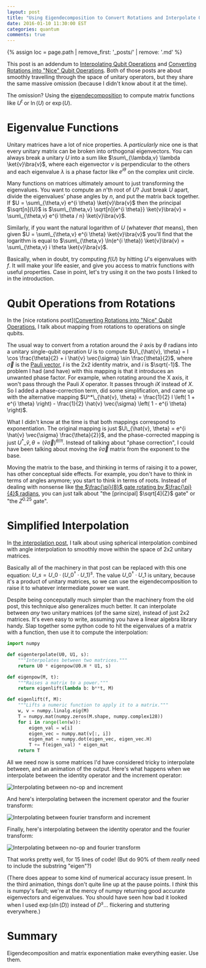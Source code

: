 ```yaml
---
layout: post
title: "Using Eigendecomposition to Convert Rotations and Interpolate Operations"
date: 2016-01-10 11:30:00 EST
categories: quantum
comments: true
---
```


{% assign loc = page.path | remove_first: '_posts/' | remove: '.md' %}

This post is an addendum to [Interpolating Qubit Operations](/quantum/2014/11/15/Interpolating-Qubit-Operations.html) and [Converting Rotations into "Nice" Qubit Operations](/quantum/2014/11/24/Converting-Rotations-into-Nice-Qubit-Operations.html).
Both of those posts are about smoothly travelling through the space of unitary operators, but they share the same massive omission (because I didn't know about it at the time).

The omission?
Using the [eigendecomposition](https://en.wikipedia.org/wiki/Eigendecomposition_of_a_matrix) to compute matrix functions like $U^t$ or $\ln(U)$ or $\exp(U)$.

# Eigenvalue Functions

Unitary matrices have a lot of nice properties.
A *particularly* nice one is that every unitary matrix can be broken into orthogonal eigenvectors.
You can always break a unitary $U$ into a sum like $\sum\_{\lambda,v} \lambda \ket{v}\bra{v}$, where each eigenvector $v$ is perpendicular to the others and each eigenvalue $\lambda$ is a phase factor like $e^{i \theta}$ on the complex unit circle.

Many functions on matrices ultimately amount to just transforming the eigenvalues.
You want to compute an $n$'th root of $U$?
Just break $U$ apart, divide the eigenvalues' phase angles by $n$, and put the matrix back together.
If $U = \sum\_{\theta,v} e^{i \theta} \ket{v}\bra{v}$ then the principal $\sqrt[n]{U}$ is $\sum\_{\theta,v} \sqrt[n]{e^{i \theta}} \ket{v}\bra{v} = \sum\_{\theta,v} e^{i \theta / n} \ket{v}\bra{v}$.

Similarly, if you want the natural logarithm of $U$ (whatever *that* means), then given $U = \sum\_{\theta,v} e^{i \theta} \ket{v}\bra{v}$ you'll find that the logarithm is equal to $\sum\_{\theta,v} \ln(e^{i \theta}) \ket{v}\bra{v} = \sum\_{\theta,v} i \theta \ket{v}\bra{v}$.

Basically, when in doubt, try computing $f(U)$ by hitting $U$'s eigenvalues with $f$.
It will make your life easier, and give you access to matrix functions with useful properties.
Case in point, let's try using it on the two posts I linked to in the introduction.

# Qubit Operations from Rotations

In the [nice rotations post]([Converting Rotations into "Nice" Qubit Operations](/quantum/2014/11/24/Converting-Rotations-into-Nice-Qubit-Operations.html), I talk about mapping from rotations to operations on single qubits.

The usual way to convert from a rotation around the $\hat{v}$ axis by $\theta$ radians into a unitary single-qubit operation $U$ is to compute $U\_{\hat{v}, \theta} = I \cos \frac{\theta}{2} + i \hat{v} \vec{\sigma} \sin \frac{\theta}{2}$, where $\vec{\sigma}$ is the [Pauli vector](https://en.wikipedia.org/wiki/Pauli_matrices#Pauli_vector), $I$ is the 2x2 identity matrix, and $i$ is $\sqrt{-1}$.
The problem I had (and have) with this mapping is that it introduces an unwanted phase factor.
For example, when rotating around the X axis, it won't pass through the Pauli $X$ operator.
It passes through $iX$ instead of $X$.
So I added a phase-correction term, did some simplification, and came up with the alternative mapping $U^*\_{\hat{v}, \theta} = \frac{1}{2} I \left( 1 + e^{i \theta} \right) - \frac{1}{2} \hat{v} \vec{\sigma} \left( 1 - e^{i \theta} \right)$.

What I didn't know at the time is that both mappings correspond to exponentiation.
The original mapping is just $U\_{\hat{v}, \theta} = e^{i \hat{v} \vec{\sigma} \frac{\theta}{2}}$, and the phase-corrected mapping is just $U^*\_{\hat{v}, \theta} = (\hat{v} \vec{\sigma})^{\theta / \pi}$.
Instead of talking about "phase correction", I could have been talking about moving the $\hat{v} \vec{\sigma}$ matrix from the exponent to the base.

Moving the matrix to the base, and thinking in terms of raising it to a power, has other conceptual side effects.
For example, you don't have to think in terms of angles anymore; you start to think in terms of roots.
Instead of dealing with nonsense like [the $\frac{\pi}{8}$ gate rotating by $\frac{\pi}{4}$ radians](https://en.wikipedia.org/wiki/Quantum_gate#Phase_shift_gates), you can just talk about "the [principal] $\sqrt[4]{Z}$ gate" or "the $Z^{0.25}$ gate".

# Simplified Interpolation

In [the interpolation post](/quantum/2014/11/15/Interpolating-Qubit-Operations.html), I talk about using spherical interpolation combined with angle interpolation to smoothly move within the space of 2x2 unitary matrices.

Basically all of the machinery in that post can be replaced with this one equation: $U\_s = U\_0 \cdot \left( U\_0^{\dagger} \cdot U\_1 \right)^s$.
The value $U\_0^{\dagger} \cdot U\_1$ is unitary, because it's a product of unitary matrices, so we can use the eigendecomposition to raise it to whatever intermediate power we want.

Despite being conceputally much simpler than the machinery from the old post, this technique also generalizes much better.
It can interpolate between *any* two unitary matrices (of the same size), instead of just 2x2 matrices.
It's even easy to write, assuming you have a linear algebra library handy.
Slap together some python code to hit the eigenvalues of a matrix with a function, then use it to compute the interpolation:

```python
import numpy

def eigenterpolate(U0, U1, s):
    """Interpolates between two matrices."""
    return U0 * eigenpow(U0.H * U1, s)

def eigenpow(M, t):
    """Raises a matrix to a power."""
    return eigenlift(lambda b: b**t, M)

def eigenlift(f, M):
    """Lifts a numeric function to apply it to a matrix."""
    w, v = numpy.linalg.eig(M)
    T = numpy.mat(numpy.zeros(M.shape, numpy.complex128))
    for i in range(len(w)):
        eigen_val = w[i]
        eigen_vec = numpy.mat(v[:, i])
        eigen_mat = numpy.dot(eigen_vec, eigen_vec.H)
        T += f(eigen_val) * eigen_mat
    return T
```

All we need now is some matrices I'd have considered tricky to interpolate between, and an animation of the output.
Here's what happens when we interpolate between the identity operator and the increment operator:

<img src="/assets/{{ loc }}/identity-to-increment.gif" title="Interpolating between no-op and increment"/>

And here's interpolating between the increment operator and the fourier transform:

<img src="/assets/{{ loc }}/fourier-to-increment.gif" title="Interpolating between fourier transform and increment"/>

Finally, here's interpolating between the identity operator and the fourier transform:

<img src="/assets/{{ loc }}/identity-to-fourier.gif" title="Interpolating between no-op and fourier transform"/>

That works pretty well, for 15 lines of code! (But do 90% of them *really* need to include the substring "eigen"?)

(There does appear to some kind of numerical accuracy issue present.
In the third animation, things don't quite line up at the pause points.
I *think* this is numpy's fault; we're at the mercy of numpy returning good accurate eigenvectors and eigenvalues.
You should have seen how bad it looked when I used $\exp(s \ln(D))$ instead of $D^s$... flickering and stuttering everywhere.)

# Summary

Eigendecomposition and matrix exponentiation make everything easier.
Use them.
